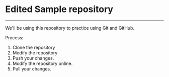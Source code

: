 # Edited Sample repository
----
We'll be using this repository to practice using Git and GitHub.

Process:
1. Clone the repository
2. Modify the repository
3. Push your changes.
4. Modify the repository online.
5. Pull your changes.
